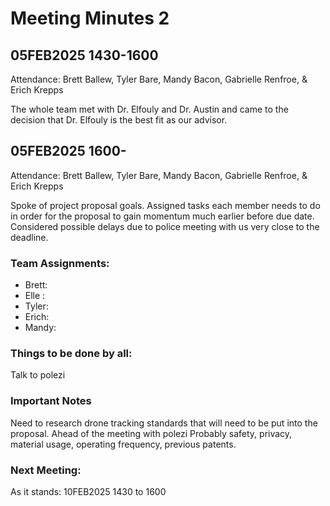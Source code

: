 # Meeting Minutes 2
## 05FEB2025 1430-1600
Attendance: Brett Ballew, Tyler Bare, Mandy Bacon, Gabrielle Renfroe, & Erich Krepps

The whole team met with Dr. Elfouly and Dr. Austin and came to the decision that Dr. Elfouly is the best fit
as our advisor. 

## 05FEB2025 1600-
Attendance: Brett Ballew, Tyler Bare, Mandy Bacon, Gabrielle Renfroe, & Erich Krepps

Spoke of project proposal goals. Assigned tasks each member needs to do in order for the proposal to gain momentum 
much earlier before due date. Considered possible delays due to police meeting with us very close to the deadline.

### Team Assignments:
* Brett: 
* Elle : 
* Tyler: 
* Erich: 
* Mandy: 

### Things to be done by all:
Talk to polezi

### Important Notes
Need to research drone tracking standards that will need to be put into the proposal. Ahead of the meeting with polezi
Probably safety, privacy, material usage, operating frequency, previous patents.

### Next Meeting:
As it stands: 10FEB2025 1430 to 1600
